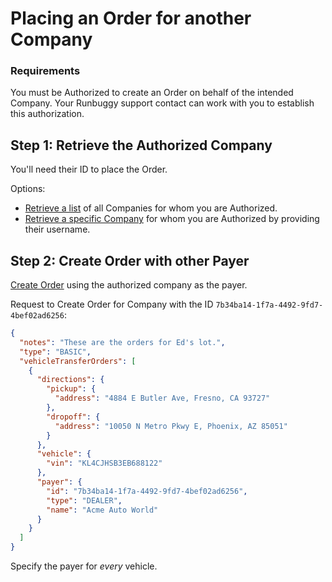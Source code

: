 # Placing an Order for another Company

### Requirements
You must be Authorized to create an Order on behalf of the intended Company. Your Runbuggy support contact
 can work with you to establish this authorization.

## Step 1: Retrieve the Authorized Company 
You'll need their ID to place the Order.

Options:
* [Retrieve a list](/docs/shipping-api/b3A6NDE4MzU1MTQ-retrieve-authorized-companies) of all Companies for whom you are Authorized.
* [Retrieve a specific Company](/docs/shipping-api/b3A6NDE4MzU1MTU-retrieve-authorized-companies-by-user) for whom you are Authorized by providing their username.

## Step 2: Create Order with other Payer
[Create Order](/docs/shipping-api/b3A6NDE4MzU1MTY-create-an-order) using the authorized
 company as the payer.

Request to Create Order for Company with the ID `7b34ba14-1f7a-4492-9fd7-4bef02ad6256`:
```json
{
  "notes": "These are the orders for Ed's lot.",
  "type": "BASIC",
  "vehicleTransferOrders": [
    {
      "directions": {
        "pickup": {
          "address": "4884 E Butler Ave, Fresno, CA 93727"
        },
        "dropoff": {
          "address": "10050 N Metro Pkwy E, Phoenix, AZ 85051"
        }
      },
      "vehicle": {
        "vin": "KL4CJHSB3EB688122"
      },
      "payer": {
        "id": "7b34ba14-1f7a-4492-9fd7-4bef02ad6256",
        "type": "DEALER",
        "name": "Acme Auto World"
      }   
    }
  ]
}
```

Specify the payer for *every* vehicle.